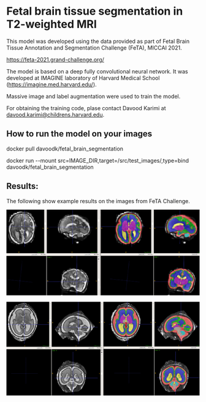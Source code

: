 # Fetal brain tissue  segmentation in T2-weighted MRI

This model was developed using the data provided as part of Fetal Brain Tissue Annotation and Segmentation Challenge (FeTA), MICCAI 2021.

https://feta-2021.grand-challenge.org/

The model is based on a deep fully convolutional neural network. It was developed at IMAGINE laboratory of Harvard Medical School  (https://imagine.med.harvard.edu/).

Massive image and label augmentation were used to train the model. 

For obtaining the training code, plase contact Davood Karimi at  davood.karimi@childrens.harvard.edu.

## How to run the model on your images

docker pull davoodk/fetal_brain_segmentation

docker run   --mount src=IMAGE_DIR,target=/src/test_images/,type=bind  davoodk/fetal_brain_segmentation


## Results:

The following show example results on the images from FeTA Challenge.


![01](results/1.png)  

![02](results/2.png)  

